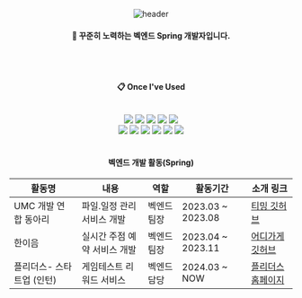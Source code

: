 <div align="center"> 
  
![header](https://capsule-render.vercel.app/api??text=kimjiheeGithub&type=Soft)

  
####  :wave: 꾸준히 노력하는 벡엔드 Spring 개발자입니다.

  
 <br/>
 <br/>
  
####  :clipboard: Once I've Used 
  
 <br/>
  
<img src="https://img.shields.io/badge/JAVA-007396?style=for-the-badge&logo=Java&logoColor=white">
<img src="https://img.shields.io/badge/JavaScript-F7DF1E?style=for-the-badge&logo=JavaScript&logoColor=white">
<img src="https://img.shields.io/badge/Spring-6DB33F?style=for-the-badge&logo=Spring&logoColor=white">
<img src="https://img.shields.io/badge/HTML5-E34F26?style=for-the-badge&logo=HTML5&logoColor=white">
<img src="https://img.shields.io/badge/CSS3-1572B6?style=for-the-badge&logo=CSS3&logoColor=white"> <br>
<img src="https://img.shields.io/badge/MySQL-4479A1?style=for-the-badge&logo=MySQL&logoColor=white">
<img src="https://img.shields.io/badge/Oracle-F80000?style=for-the-badge&logo=Oracle&logoColor=white"> 
<img src="https://img.shields.io/badge/aws-232F3E?style=for-the-badge&logo=Amazon aws&logoColor=white">
<img src="https://img.shields.io/badge/Eclipse-2C2255?style=for-the-badge&logo=Eclipse%20IDE&logoColor=white">
<img src="https://img.shields.io/badge/github-181717?style=for-the-badge&logo=github&logoColor=white">
<img src="https://img.shields.io/badge/Kotlin-181717?style=for-the-badge&logo=Kotlin&logoColor=white">


 
   <br/>
   <br/>
 
#### 벡엔드 개발 활동(Spring)

| 활동명                              | 내용                               | 역할                | 활동기간           | 소개 링크                      |
|-----------------------------------|-----------------------------------|---------------------|---------------------|-------------------------------|
| UMC 개발 연합 동아리 | 파일.일정 관리 서비스 개발          | 벡엔드 팀장         | 2023.03 ~ 2023.08 |   [티밍 깃허브](https://github.com/UmcTeaming/BackEnd)                            |
| 한이음                                | 실시간 주점 예약 서비스 개발 | 벡엔드 팀장         | 2023.04 ~ 2023.11 | [어디가게 깃허브](https://github.com/hanium-where2go/where2go-backend)                              |
| 플리더스- 스타트업 (인턴)              | 게임테스트 리워드 서비스             | 벡엔드 담당         | 2024.03 ~   NOW       | [플리더스 홈페이지](https://www.plithus.kr/) |
  
</div>
